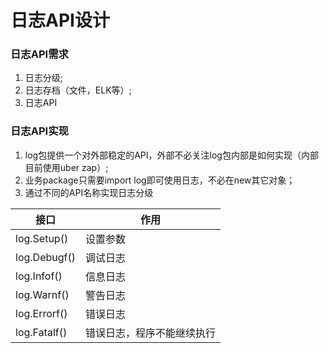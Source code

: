 # 日志API设计


### 日志API需求

1. 日志分级;
2. 日志存档（文件，ELK等）;
3. 日志API


### 日志API实现

1. log包提供一个对外部稳定的API，外部不必关注log包内部是如何实现（内部目前使用uber zap）;
2. 业务package只需要import log即可使用日志，不必在new其它对象；
3. 通过不同的API名称实现日志分级

接口        |  作用
------------|------------
log.Setup()  | 设置参数
log.Debugf() | 调试日志
log.Infof() | 信息日志
log.Warnf() | 警告日志
log.Errorf() | 错误日志
log.Fatalf() | 错误日志，程序不能继续执行
